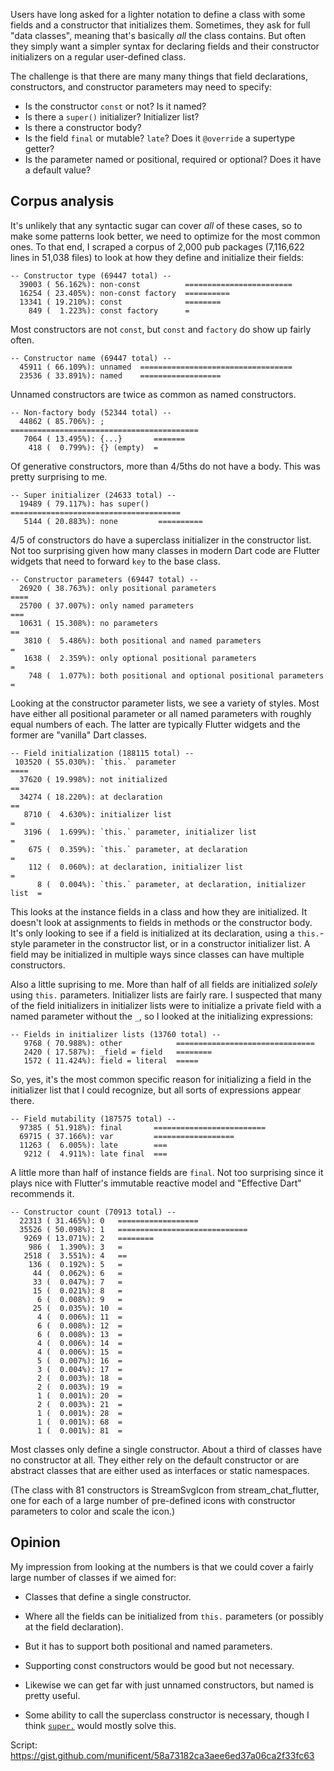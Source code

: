 Users have long asked for a lighter notation to define a class with some fields
and a constructor that initializes them. Sometimes, they ask for full "data
classes", meaning that's basically *all* the class contains. But often they
simply want a simpler syntax for declaring fields and their constructor
initializers on a regular user-defined class.

The challenge is that there are many many things that field declarations,
constructors, and constructor parameters may need to specify:

*   Is the constructor `const` or not? Is it named?
*   Is there a `super()` initializer? Initializer list?
*   Is there a constructor body?
*   Is the field `final` or mutable? `late`? Does it `@override` a supertype
    getter?
*   Is the parameter named or positional, required or optional? Does it have a
    default value?

## Corpus analysis

It's unlikely that any syntactic sugar can cover *all* of these cases, so to
make some patterns look better, we need to optimize for the most common ones. To
that end, I scraped a corpus of 2,000 pub packages (7,116,622 lines in 51,038
files) to look at how they define and initialize their fields:

```
-- Constructor type (69447 total) --
  39003 ( 56.162%): non-const          ========================
  16254 ( 23.405%): non-const factory  ==========
  13341 ( 19.210%): const              ========
    849 (  1.223%): const factory      =
```

Most constructors are not `const`, but `const` and `factory` do show up fairly
often.

```
-- Constructor name (69447 total) --
  45911 ( 66.109%): unnamed  ==================================
  23536 ( 33.891%): named    ==================
```

Unnamed constructors are twice as common as named constructors.

```
-- Non-factory body (52344 total) --
  44862 ( 85.706%): ;           ==========================================
   7064 ( 13.495%): {...}       =======
    418 (  0.799%): {} (empty)  =
```

Of generative constructors, more than 4/5ths do not have a body. This was
pretty surprising to me.

```
-- Super initializer (24633 total) --
  19489 ( 79.117%): has super()  ======================================
   5144 ( 20.883%): none         ==========
```

4/5 of constructors do have a superclass initializer in the constructor list.
Not too surprising given how many classes in modern Dart code are Flutter
widgets that need to forward `key` to the base class.

```
-- Constructor parameters (69447 total) --
  26920 ( 38.763%): only positional parameters                          ====
  25700 ( 37.007%): only named parameters                               ===
  10631 ( 15.308%): no parameters                                       ==
   3810 (  5.486%): both positional and named parameters                =
   1638 (  2.359%): only optional positional parameters                 =
    748 (  1.077%): both positional and optional positional parameters  =
```

Looking at the constructor parameter lists, we see a variety of styles. Most
have either all positional parameter or all named parameters with roughly equal
numbers of each. The latter are typically Flutter widgets and the former are
"vanilla" Dart classes.

```
-- Field initialization (188115 total) --
 103520 ( 55.030%): `this.` parameter                                    ====
  37620 ( 19.998%): not initialized                                      ==
  34274 ( 18.220%): at declaration                                       ==
   8710 (  4.630%): initializer list                                     =
   3196 (  1.699%): `this.` parameter, initializer list                  =
    675 (  0.359%): `this.` parameter, at declaration                    =
    112 (  0.060%): at declaration, initializer list                     =
      8 (  0.004%): `this.` parameter, at declaration, initializer list  =
```

This looks at the instance fields in a class and how they are initialized. It
doesn't look at assignments to fields in methods or the constructor body. It's
only looking to see if a field is initialized at its declaration, using a
`this.`-style parameter in the constructor list, or in a constructor initializer
list. A field may be initialized in multiple ways since classes can have
multiple constructors.

Also a little suprising to me. More than half of all fields are initialized
*solely* using `this.` parameters. Initializer lists are fairly rare. I
suspected that many of the field initializers in initializer lists were to
initialize a private field with a named parameter without the `_`, so I looked
at the initializing expressions:

```
-- Fields in initializer lists (13760 total) --
   9768 ( 70.988%): other            ===============================
   2420 ( 17.587%): _field = field   ========
   1572 ( 11.424%): field = literal  =====
```

So, yes, it's the most common specific reason for initializing a field in the
initializer list that I could recognize, but all sorts of expressions appear
there.

```
-- Field mutability (187575 total) --
  97385 ( 51.918%): final       =========================
  69715 ( 37.166%): var         ==================
  11263 (  6.005%): late        ===
   9212 (  4.911%): late final  ===
```

A little more than half of instance fields are `final`. Not too surprising since
it plays nice with Flutter's immutable reactive model and "Effective Dart"
recommends it.

```
-- Constructor count (70913 total) --
  22313 ( 31.465%): 0   ==================
  35526 ( 50.098%): 1   =============================
   9269 ( 13.071%): 2   ========
    986 (  1.390%): 3   =
   2518 (  3.551%): 4   ==
    136 (  0.192%): 5   =
     44 (  0.062%): 6   =
     33 (  0.047%): 7   =
     15 (  0.021%): 8   =
      6 (  0.008%): 9   =
     25 (  0.035%): 10  =
      4 (  0.006%): 11  =
      6 (  0.008%): 12  =
      6 (  0.008%): 13  =
      4 (  0.006%): 14  =
      4 (  0.006%): 15  =
      5 (  0.007%): 16  =
      3 (  0.004%): 17  =
      2 (  0.003%): 18  =
      2 (  0.003%): 19  =
      1 (  0.001%): 20  =
      2 (  0.003%): 21  =
      1 (  0.001%): 28  =
      1 (  0.001%): 68  =
      1 (  0.001%): 81  =
```

Most classes only define a single constructor. About a third of classes have
no constructor at all. They either rely on the default constructor or are
abstract classes that are either used as interfaces or static namespaces.

(The class with 81 constructors is StreamSvgIcon from stream_chat_flutter, one
for each of a large number of pre-defined icons with constructor parameters to
color and scale the icon.)

## Opinion

My impression from looking at the numbers is that we could cover a fairly large
number of classes if we aimed for:

*   Classes that define a single constructor.

*   Where all the fields can be initialized from `this.` parameters (or possibly
    at the field declaration).

*   But it has to support both positional and named parameters.

*   Supporting const constructors would be good but not necessary.

*   Likewise we can get far with just unnamed constructors, but named is pretty
    useful.

*   Some ability to call the superclass constructor is necessary, though I think
    [`super.`](https://github.com/dart-lang/language/issues/1855) would mostly
    solve this.

Script: https://gist.github.com/munificent/58a73182ca3aee6ed37a06ca2f33fc63
